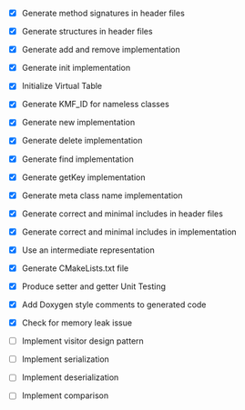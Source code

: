 - [x] Generate method signatures in header files
- [x] Generate structures in header files
- [x] Generate add and remove implementation
- [x] Generate init implementation
- [x] Initialize Virtual Table
- [x] Generate KMF_ID for nameless classes
- [x] Generate new implementation
- [x] Generate delete implementation
- [x] Generate find implementation
- [x] Generate getKey implementation
- [x] Generate meta class name implementation
- [x] Generate correct and minimal includes in header files
- [x] Generate correct and minimal includes in implementation
- [x] Use an intermediate representation
- [x] Generate CMakeLists.txt file
- [x] Produce setter and getter Unit Testing
- [x] Add Doxygen style comments to generated code
- [x] Check for memory leak issue

- [ ] Implement visitor design pattern
- [ ] Implement serialization
- [ ] Implement deserialization
- [ ] Implement comparison
